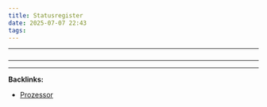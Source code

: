 ```yaml
---
title: Statusregister
date: 2025-07-07 22:43
tags: 
---
```


----

### 






----

----
**Backlinks:**
- [Prozessor](/prozessor)
